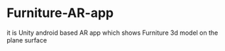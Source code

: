 # Furniture-AR-app
 it is Unity android based AR app which shows Furniture 3d model on the plane surface
